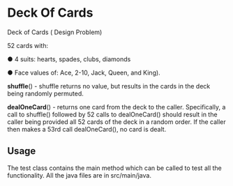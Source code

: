 # Deck Of Cards

Deck of Cards ( Design Problem)

52 cards with:

● 4 suits: hearts​, spades​, clubs​, diamonds

● Face values of: Ace​, 2-10​, Jack​, Queen​, and King​).



**shuffle**​() - shuffle returns no value, but results in the cards in the deck being randomly
permuted.

**dealOneCard**()​ - returns one card from the deck to the caller. Specifically, a call to
shuffle() followed by 52 calls to dealOneCard() should result in the caller being provided
all 52 cards of the deck in a random order. If the caller then makes a 53rd call
dealOneCard(), no card is dealt.

## Usage
The test class contains the main method which can be called to test all the functionality. All the java files are in src/main/java.

